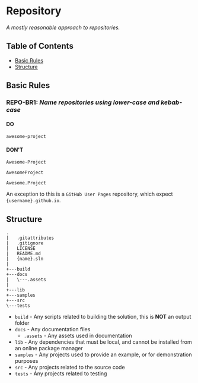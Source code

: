 # Repository

_A mostly reasonable approach to repositories._

## Table of Contents

- [Basic Rules](#basic-rules)
- [Structure](#structure)

## Basic Rules

### REPO-BR1: _Name repositories using lower-case and kebab-case_

#### DO

```
awesome-project
```

#### DON'T

```
Awesome-Project
```

```
AwesomeProject
```

```
Awesome.Project
```

An exception to this is a `GitHub User Pages` repository, which expect `{username}.github.io`.

## Structure

```
.
|   .gitattributes
|   .gitignore
|   LICENSE
|   README.md
|   {name}.sln
|
+---build
+---docs
|   \---.assets
|
+---lib
+---samples
+---src
\---tests
```

- `build` - Any scripts related to building the solution, this is **NOT** an output folder
- `docs` - Any documentation files
  - `.assets` - Any assets used in documentation
- `lib` - Any dependencies that must be local, and cannot be installed from an online package manager
- `samples` - Any projects used to provide an example, or for demonstration purposes
- `src` - Any projects related to the source code
- `tests` - Any projects related to testing
